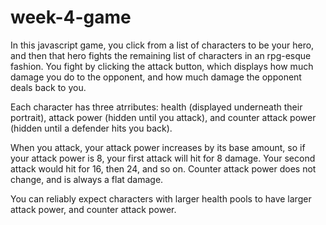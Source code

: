 # week-4-game

In this javascript game, you click from a list of characters to be your hero, and then that hero fights the remaining list of characters
in an rpg-esque fashion. You fight by clicking the attack button, which displays how much damage you do to the opponent, and how much damage 
the opponent deals back to you.

Each character has three atrributes: health (displayed underneath their portrait), attack power (hidden until you attack), and counter
attack power (hidden until a defender hits you back). 

When you attack, your attack power increases by its base amount, so if your attack power is 8, your first attack will hit for 8 damage.
Your second attack would hit for 16, then 24, and so on. Counter attack power does not change, and is always a flat damage.

You can reliably expect characters with larger health pools to have larger attack power, and counter attack power.
